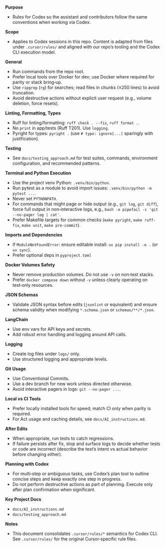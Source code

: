 **Purpose**
- Rules for Codex so the assistant and contributors follow the same conventions when working via Codex.

**Scope**
- Applies to Codex sessions in this repo. Content is adapted from files under `.cursor/rules/` and aligned with our repo’s tooling and the Codex CLI execution model.

**General**
- Run commands from the repo root.
- Prefer local tools over Docker for dev; use Docker where required for parity or stack bring‑up.
- Use `ripgrep` (`rg`) for searches; read files in chunks (≤250 lines) to avoid truncation.
- Avoid destructive actions without explicit user request (e.g., volume deletion, force resets).

**Linting, Formatting, Types**
- Ruff for linting/formatting: `ruff check . --fix`, `ruff format .`.
- No `print` in app/tests (Ruff T201). Use `logging`.
- Pyright for types: `pyright .` (use `# type: ignore[...]` sparingly with justification).

**Testing**
- See `docs/testing_approach.md` for test suites, commands,
  environment configuration, and recommended patterns.

**Terminal and Python Execution**
- Use the project venv Python: `.venv/bin/python`.
- Run pytest as a module to avoid import issues: `.venv/bin/python -m pytest ...`.
- Never set `PYTHONPATH`.
- For commands that might page or hide output (e.g., `git log`, `git diff`), force full output in non‑interactive logs, e.g., `bash -o pipefail -c 'git --no-pager log | cat'`.
- Prefer Makefile targets for common checks (`make pyright`, `make ruff-fix`, `make unit`, `make pre-commit`).

**Imports and Dependencies**
- If `ModuleNotFoundError`: ensure editable install: `uv pip install -e .` (or `uv sync`).
- Prefer optional deps in `pyproject.toml`

**Docker Volumes Safety**
- Never remove production volumes. Do not use `-v` on non‑test stacks.
- Prefer `docker compose down` without `-v` unless clearly operating on test‑only resources.

**JSON Schemas**
- Validate JSON syntax before edits (`jsonlint` or equivalent) and ensure schema validity when modifying `*.schema.json` or `schemas/**/*.json`.

**LangChain**
- Use env vars for API keys and secrets.
- Add robust error handling and logging around API calls.

**Logging**
- Create log files under `logs/` only.
- Use structured logging and appropriate levels.

**Git Usage**
- Use Conventional Commits.
- Use a dev branch for new work unless directed otherwise.
- Avoid interactive pagers in logs: `git --no-pager ...`.

**Local vs CI Tools**
- Prefer locally installed tools for speed; match CI only when parity is required.
- For Act usage and caching details, see `docs/AI_instructions.md`.

**After Edits**
- When appropriate, run tests to catch regressions. 
- If failure persists after fix, stop and surface logs to decide whether tests or code are incorrect (describe the test’s intent vs actual behavior before changing either).

**Planning with Codex**
- For multi‑step or ambiguous tasks, use Codex’s plan tool to outline concise steps and keep exactly one step in progress.
- Do not perform destructive actions as part of planning. Execute only after plan confirmation when significant.

**Key Project Docs**
- `docs/AI_instructions.md`
- `docs/testing_approach.md`

**Notes**
- This document consolidates `.cursor/rules/*` semantics for Codex CLI. See `.cursor/rules/` for the original Cursor‑specific rule files.
